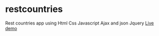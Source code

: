 # restcountries
Rest countries app using 
Html
Css
Javascript 
Ajax and json 
Jquery 
[Live demo](https://zuhair12390.github.io/restcountries/)
